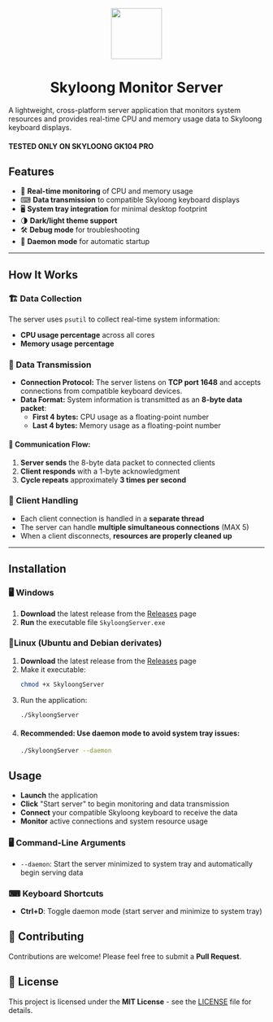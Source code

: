 <p align="center">
    <img src="/tastiera.ico" width="100">
</p>

<h1 align="center">Skyloong Monitor Server</h1>

A lightweight, cross-platform server application that monitors system resources and provides real-time CPU and memory usage data to Skyloong keyboard displays.

#### TESTED ONLY ON SKYLOONG GK104 PRO

## Features
- 🚀 **Real-time monitoring** of CPU and memory usage
- ⌨ **Data transmission** to compatible Skyloong keyboard displays
- 🖥 **System tray integration** for minimal desktop footprint
- 🌗 **Dark/light theme support**
- 🛠 **Debug mode** for troubleshooting
- 🔄 **Daemon mode** for automatic startup

---

## How It Works

### 🏗 Data Collection
The server uses `psutil` to collect real-time system information:
- **CPU usage percentage** across all cores
- **Memory usage percentage**

### 📡 Data Transmission
- **Connection Protocol:** The server listens on **TCP port 1648** and accepts connections from compatible keyboard devices.
- **Data Format:** System information is transmitted as an **8-byte data packet**:
  - **First 4 bytes:** CPU usage as a floating-point number
  - **Last 4 bytes:** Memory usage as a floating-point number

#### 🔄 Communication Flow:
1. **Server sends** the 8-byte data packet to connected clients
2. **Client responds** with a 1-byte acknowledgment
3. **Cycle repeats** approximately **3 times per second**

### 🤝 Client Handling
- Each client connection is handled in a **separate thread**
- The server can handle **multiple simultaneous connections** (MAX 5)
- When a client disconnects, **resources are properly cleaned up**

---

## Installation

### 🖥 Windows
1. **Download** the latest release from the [Releases](https://github.com/tornado-bunk/SkyloongMonitorServer/releases/tag/releasewlinux) page
2. **Run** the executable file `SkyloongServer.exe`

### 🐧Linux (Ubuntu and Debian derivates)
1. **Download** the latest release from the [Releases]([#](https://github.com/tornado-bunk/SkyloongMonitorServer/releases/tag/releasewlinux)) page
2. Make it executable:
   ```bash
   chmod +x SkyloongServer
   ```
3. Run the application:
   ```bash
   ./SkyloongServer
   ```
4. #### Recommended: Use daemon mode to avoid system tray issues:
   ```bash
   ./SkyloongServer --daemon
   ```

## Usage

- **Launch** the application
- **Click** "Start server" to begin monitoring and data transmission
- **Connect** your compatible Skyloong keyboard to receive the data
- **Monitor** active connections and system resource usage

### 🖥 Command-Line Arguments

- `--daemon`: Start the server minimized to system tray and automatically begin serving data

### ⌨ Keyboard Shortcuts

- **Ctrl+D**: Toggle daemon mode (start server and minimize to system tray)

## 🤝 Contributing

Contributions are welcome! Please feel free to submit a **Pull Request**.

## 📜 License

This project is licensed under the **MIT License** - see the [LICENSE](LICENSE) file for details.


